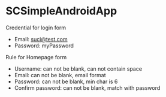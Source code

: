 # SCSimpleAndroidApp

Credential for login form </n>
- Email: suci@test.com
- Password: myPassword

Rule for Homepage form
- Username: can not be blank, can not contain space
- Email: can not be blank, email format
- Password: can not be blank, min char is 6
- Confirm password: can not be blank, match with password
